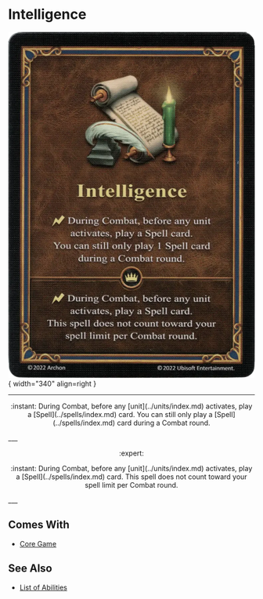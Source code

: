 # Intelligence

![Intelligence](../assets/abilities-intelligence.webp){ width="340" align=right }

___
<p style="text-align: center;" markdown>:instant: During Combat, before any [unit](../units/index.md) activates, play a [Spell](../spells/index.md) card. You can still only play a [Spell](../spells/index.md) card during a Combat round.</p>
___
<p style="text-align: center;" markdown> :expert: </p>

<p style="text-align: center;" markdown>:instant: During Combat, before any [unit](../units/index.md) activates, play a [Spell](../spells/index.md) card. This spell does not count toward your spell limit per Combat round.</p>
___


## Comes With

- [Core Game](../content.md)


## See Also

- [List of Abilities](index.md)
